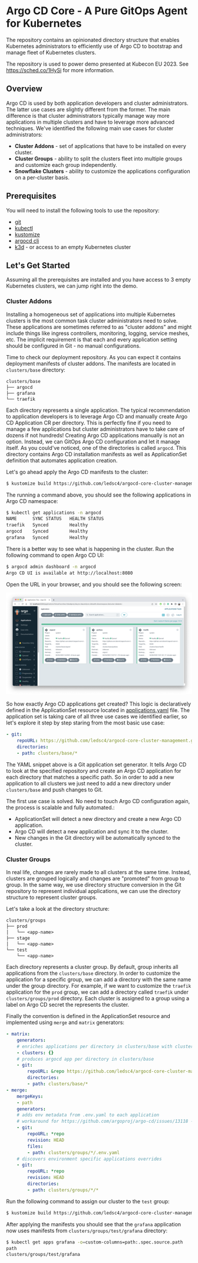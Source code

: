 # Argo CD Core - A Pure GitOps Agent for Kubernetes

The repository contains an opinionated directory structure that enables Kubernetes administrators to efficiently use of Argo CD to bootstrap
and manage fleet of Kubernetes clusters.

The repository is used to power demo presented at Kubecon EU 2023. See https://sched.co/1HySi for more information.

## Overview

Argo CD is used by both application developers and cluster administrators. The latter use cases are slightly different from the former.
The main difference is that cluster administrators typically manage way more applications in multiple clusters and have to leverage more advanced techniques.
We've identified the following main use cases for cluster administrators:

* **Cluster Addons** - set of applications that have to be installed on every cluster.
* **Cluster Groups** - ability to split the clusters fleet into multiple groups and customize each group independently.
* **Snowflake Clusters** - ability to customize the applications configuration on a per-cluster basis.

## Prerequisites

You will need to install the following tools to use the repository:

* [git](https://git-scm.com/)
* [kubectl](https://kubernetes.io/docs/tasks/tools/install-kubectl/)
* [kustomize](https://kubernetes-sigs.github.io/kustomize/installation/)
* [argocd cli](https://argo-cd.readthedocs.io/en/stable/getting_started/#2-download-argo-cd-cli)
* [k3d](https://k3d.io/) - or access to an empty Kubernetes cluster

## Let's Get Started

Assuming all the prerequisites are installed and you have access to 3 empty Kubernetes clusters, we can jump right into the demo.

### Cluster Addons

Installing a homogeneous set of applications into multiple Kubernetes clusters is the most common task cluster administrators need to solve. These applications are sometimes
referred to as "cluster addons" and might include things like ingress controllers, monitoring, logging, service meshes, etc. The implicit requirement is that each and every
application setting should be configured in Git - no manual configurations.

Time to check our deployment repository. As you can expect it contains deployment manifests of cluster addons. The manifests are located in `clusters/base` directory:

```
clusters/base
├── argocd
├── grafana
└── traefik
```

Each directory represents a single application. The typical recommendation to application developers is to leverage Argo CD and manually create Argo CD Application CR per directory.
This is perfectly fine if you need to manage a few applications but cluster administrators have to take care of dozens if not hundreds! Creating Argo CD applications manually is not an option.
Instead, we can GitOps Argo CD configuration and let it manage itself. As you could've noticed, one of the directories is called `argocd`. This directory contains Argo CD installation manifests
as well as ApplicationSet definition that automates application creation.

Let's go ahead apply the Argo CD manifests to the cluster:

```bash
$ kustomize build https://github.com/ledsc4/argocd-core-cluster-management//clusters/base/argocd | kubectl apply -f -
```

The running a command above, you should see the following applications in Argo CD namespace:

```bash
$ kubectl get applications -n argocd
NAME      SYNC STATUS   HEALTH STATUS
traefik   Synced        Healthy
argocd    Synced        Healthy
grafana   Synced        Healthy
```

There is a better way to see what is happening in the cluster. Run the following command to open Argo CD UI:

```bash 
$ argocd admin dashboard -n argocd
Argo CD UI is available at http://localhost:8080
```

Open the URL in your browser, and you should see the following screen:

![argocd-ui](argocd-ui.png)

So how exactly Argo CD applications get created? This logic is declaratively defined in the ApplicationSet resource located in
[applications.yaml](https://github.com/ledsc4/argocd-core-cluster-management/blob/master/clusters/base/argocd/applications.yaml) file. The application set
is taking care of all three use cases we identified earlier, so let's explore it step by step staring from the most basic use case:


```yaml
- git:
    repoURL: https://github.com/ledsc4/argocd-core-cluster-management.git
    directories:
    - path: clusters/base/*
```

The YAML snippet above is a Git application set generator. It tells Argo CD to look at the specified repository and create an Argo CD
application for each directory that matches a specific path. So in order to add a new application to all clusters we just need to add a new directory
under `clusters/base` and push changes to Git.


The first use case is solved. No need to touch Argo CD configuration again, the process is scalable and fully automated.:

* ApplicationSet will detect a new directory and create a new Argo CD application.
* Argo CD will detect a new application and sync it to the cluster.
* New changes in the Git directory will be automatically synced to the cluster.

### Cluster Groups

In real life, changes are rarely made to all clusters at the same time. Instead, clusters are grouped logically and changes are "promoted" from group to group. In the same way, we use directory structure conversion in the Git repository to represent individual applications, we can use the directory structure to represent cluster groups.

Let's take a look at the directory structure:

```
clusters/groups
├── prod
│   └── <app-name>
├── stage
│   └── <app-name>
└── test
    └── <app-name>
```

Each directory represents a cluster group. By default, group inherits all applications from the `clusters/base` directory. In order to
customize the application for a specific group, we can add a directory with the same name under the group directory. For example, if we want to customize the `traefik` application for the `prod` group, we can add a directory called `traefik` under `clusters/groups/prod` directory. Each cluster is assigned to
a group using a label on Argo CD secret the represents the cluster.

Finally the convention is defined in the ApplicationSet resource and implemented using `merge` and `matrix` generators:

```yaml
- matrix:
    generators:
    # enriches applications per directory in clusters/base with cluster labels
    - clusters: {}
    # produces argocd app per directory in clusters/base
    - git:
        repoURL: &repo https://github.com/ledsc4/argocd-core-cluster-management.git
        directories:
        - path: clusters/base/*
- merge:
    mergeKeys:
    - path
    generators:
    # adds env metadata from .env.yaml to each application
    # workaround for https://github.com/argoproj/argo-cd/issues/13118 - should use env directory name instead
    - git:
        repoURL: *repo
        revision: HEAD
        files:
        - path: clusters/groups/*/.env.yaml
    # discovers environment specific applications overrides
    - git:
        repoURL: *repo
        revision: HEAD
        directories:
        - path: clusters/groups/*/*
```

Run the following command to assign our cluster to the `test` group:


```bash
$ kustomize build https://github.com/ledsc4/argocd-core-cluster-management//clusters/groups/test/argocd | kubectl apply -f -
```

After applying the manifests you should see that the `grafana` application now uses manifests from `clusters/groups/test/grafana` directory:

```bash
$ kubectl get apps grafana -o=custom-columns=path:.spec.source.path
path
clusters/groups/test/grafana
```